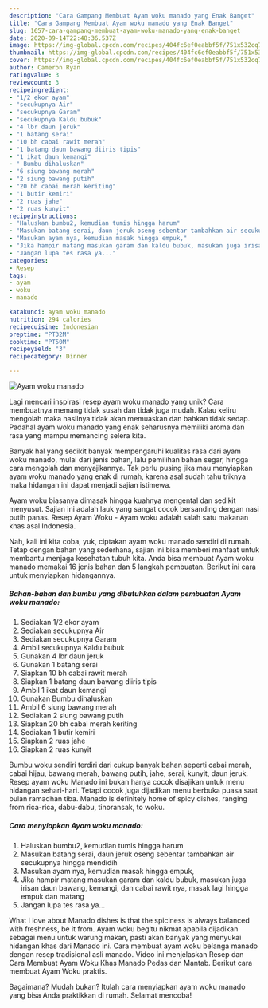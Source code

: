 ```yaml
---
description: "Cara Gampang Membuat Ayam woku manado yang Enak Banget"
title: "Cara Gampang Membuat Ayam woku manado yang Enak Banget"
slug: 1657-cara-gampang-membuat-ayam-woku-manado-yang-enak-banget
date: 2020-09-14T22:48:36.537Z
image: https://img-global.cpcdn.com/recipes/404fc6ef0eabbf5f/751x532cq70/ayam-woku-manado-foto-resep-utama.jpg
thumbnail: https://img-global.cpcdn.com/recipes/404fc6ef0eabbf5f/751x532cq70/ayam-woku-manado-foto-resep-utama.jpg
cover: https://img-global.cpcdn.com/recipes/404fc6ef0eabbf5f/751x532cq70/ayam-woku-manado-foto-resep-utama.jpg
author: Cameron Ryan
ratingvalue: 3
reviewcount: 3
recipeingredient:
- "1/2 ekor ayam"
- "secukupnya Air"
- "secukupnya Garam"
- "secukupnya Kaldu bubuk"
- "4 lbr daun jeruk"
- "1 batang serai"
- "10 bh cabai rawit merah"
- "1 batang daun bawang diiris tipis"
- "1 ikat daun kemangi"
- " Bumbu dihaluskan"
- "6 siung bawang merah"
- "2 siung bawang putih"
- "20 bh cabai merah keriting"
- "1 butir kemiri"
- "2 ruas jahe"
- "2 ruas kunyit"
recipeinstructions:
- "Haluskan bumbu2, kemudian tumis hingga harum"
- "Masukan batang serai, daun jeruk oseng sebentar tambahkan air secukupnya hingga mendidih"
- "Masukan ayam nya, kemudian masak hingga empuk,"
- "Jika hampir matang masukan garam dan kaldu bubuk, masukan juga irisan daun bawang, kemangi, dan cabai rawit nya, masak lagi hingga empuk dan matang"
- "Jangan lupa tes rasa ya..."
categories:
- Resep
tags:
- ayam
- woku
- manado

katakunci: ayam woku manado 
nutrition: 294 calories
recipecuisine: Indonesian
preptime: "PT32M"
cooktime: "PT50M"
recipeyield: "3"
recipecategory: Dinner

---
```



![Ayam woku manado](https://img-global.cpcdn.com/recipes/404fc6ef0eabbf5f/751x532cq70/ayam-woku-manado-foto-resep-utama.jpg)

Lagi mencari inspirasi resep ayam woku manado yang unik? Cara membuatnya memang tidak susah dan tidak juga mudah. Kalau keliru mengolah maka hasilnya tidak akan memuaskan dan bahkan tidak sedap. Padahal ayam woku manado yang enak seharusnya memiliki aroma dan rasa yang mampu memancing selera kita.

Banyak hal yang sedikit banyak mempengaruhi kualitas rasa dari ayam woku manado, mulai dari jenis bahan, lalu pemilihan bahan segar, hingga cara mengolah dan menyajikannya. Tak perlu pusing jika mau menyiapkan ayam woku manado yang enak di rumah, karena asal sudah tahu triknya maka hidangan ini dapat menjadi sajian istimewa.

Ayam woku biasanya dimasak hingga kuahnya mengental dan sedikit menyusut. Sajian ini adalah lauk yang sangat cocok bersanding dengan nasi putih panas. Resep Ayam Woku - Ayam woku adalah salah satu makanan khas asal Indonesia.


Nah, kali ini kita coba, yuk, ciptakan ayam woku manado sendiri di rumah. Tetap dengan bahan yang sederhana, sajian ini bisa memberi manfaat untuk membantu menjaga kesehatan tubuh kita. Anda bisa membuat Ayam woku manado memakai 16 jenis bahan dan 5 langkah pembuatan. Berikut ini cara untuk menyiapkan hidangannya.

<!--inarticleads1-->

##### Bahan-bahan dan bumbu yang dibutuhkan dalam pembuatan Ayam woku manado:

1. Sediakan 1/2 ekor ayam
1. Sediakan secukupnya Air
1. Sediakan secukupnya Garam
1. Ambil secukupnya Kaldu bubuk
1. Gunakan 4 lbr daun jeruk
1. Gunakan 1 batang serai
1. Siapkan 10 bh cabai rawit merah
1. Siapkan 1 batang daun bawang diiris tipis
1. Ambil 1 ikat daun kemangi
1. Gunakan  Bumbu dihaluskan
1. Ambil 6 siung bawang merah
1. Sediakan 2 siung bawang putih
1. Siapkan 20 bh cabai merah keriting
1. Sediakan 1 butir kemiri
1. Siapkan 2 ruas jahe
1. Siapkan 2 ruas kunyit


Bumbu woku sendiri terdiri dari cukup banyak bahan seperti cabai merah, cabai hijau, bawang merah, bawang putih, jahe, serai, kunyit, daun jeruk. Resep ayam woku Manado ini bukan hanya cocok disajikan untuk menu hidangan sehari-hari. Tetapi cocok juga dijadikan menu berbuka puasa saat bulan ramadhan tiba. Manado is definitely home of spicy dishes, ranging from rica-rica, dabu-dabu, tinoransak, to woku. 

<!--inarticleads2-->

##### Cara menyiapkan Ayam woku manado:

1. Haluskan bumbu2, kemudian tumis hingga harum
1. Masukan batang serai, daun jeruk oseng sebentar tambahkan air secukupnya hingga mendidih
1. Masukan ayam nya, kemudian masak hingga empuk,
1. Jika hampir matang masukan garam dan kaldu bubuk, masukan juga irisan daun bawang, kemangi, dan cabai rawit nya, masak lagi hingga empuk dan matang
1. Jangan lupa tes rasa ya...


What I love about Manado dishes is that the spiciness is always balanced with freshness, be it from. Ayam woku begitu nikmat apabila dijadikan sebagai menu untuk warung makan, pasti akan banyak yang menyukai hidangan khas dari Manado ini. Cara membuat ayam woku belanga manado dengan resep tradisional asli manado. Video ini menjelaskan Resep dan Cara Membuat Ayam Woku Khas Manado Pedas dan Mantab. Berikut cara membuat Ayam Woku praktis. 

Bagaimana? Mudah bukan? Itulah cara menyiapkan ayam woku manado yang bisa Anda praktikkan di rumah. Selamat mencoba!
